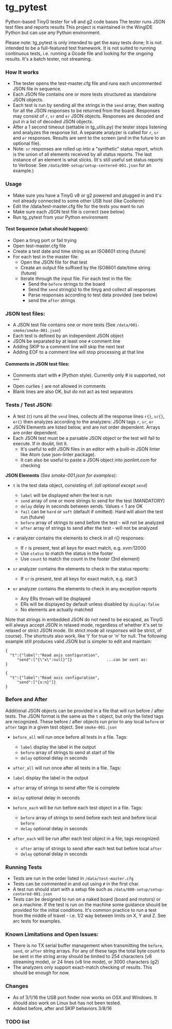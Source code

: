 
# tg_pytest

Python-based TinyG tester for v8 and g2 code bases
The tester runs JSON test files and reports results
This project is maintained in the WingIDE Python but can use any Python environment.

Please note: tg_pytest is only intended to get the easy tests done;
It is not intended to be a full-featured test framework. It is not suited
to running continuous tests, i.e. running a Gcode file and looking for the
ongoing results. It's a batch tester, not streaming.

### How It works
 - The tester opens the test-master.cfg file and runs each uncommented JSON file in sequence.
 - Each JSON file contains one or more tests structured as standalone JSON objects.
 - Each test is run by sending all the strings in the `send` array, then waiting for all the JSON responses to be returned from the board. Responses may consist of `r`, `sr` and `er` JSON objects. Responses are decoded and put in a list of decoded JSON objects.
 - After a 1 second timeout (settable in tg_utils.py) the tester stops listening and analyzes the response list. A separate analyzer is called for `r`, `sr` and `er` responses. Results are sent to the screen (and in the future to an optional file).
 - Note: `sr` responses are rolled up into a "synthetic" status report, which is the union of all elements received by all status reports. The last instance of an element is what sticks. (It's still useful set status reports to Verbose: See `/data/000-setup/setup-centered-001.json` for an example.)

### Usage

  - Make sure you have a TinyG v8 or g2 powered and plugged in and it's
      not already connected to some other USB host (like Coolterm)
  - Edit the /data/test-master.cfg file for the tests you want to run
  - Make sure each JSON test file is correct (see below)
  - Run tg_pytest from your Python environment

#### Test Sequence (what should happen):

  - Open a tinyg port or fail trying
  - Open test-master.cfg file
  - Create a test date and time string as an ISO8601 string (future)
  - For each test in the master file:
    - Open the JSON file for that test
    - Create an output file suffixed by the ISO8601 date/time string (future)
    - Iterate through the input file. For each test in the file:
      - Send the `before` strings to the board
      - Send the `send` string(s) to the tinyg and collect all responses
      - Parse responses according to test data provided (see below)
      - send the `after` strings

### JSON test files:
  - A JSON test file contains one or more tests (See `/data/001-smoke/smoke-001.json`)
  - Each test is defined by an independent JSON object
  - JSON be separated by at least one `#` comment line
  - Adding SKIP to a comment line will skip the next test
  - Adding EOF to a comment line will stop processing at that line

#### Comments in JSON test files:
  - Comments start with `#` (Python style). Currently only # is supported, not """
  - Open curlies `{` are not allowed in comments
  - Blank lines are also OK, but do not act as test separators

### Tests / Test JSON:
  - A test (`t`) runs all the `send` lines, collects all the response lines `r{}`, `sr{}`, `er{}` then analyzes according to the analyzers: JSON tags `r`, `sr`, `er`
  - JSON Elements are listed below, and are not order dependent. Arrays are order dependent.
  - Each JSON test must be a parsable JSON object or the test will fail to execute. If in doubt, lint it.
    - It's useful to edit JSON files in an editor with a built-in JSON linter like Atom (use json-linter package).
    - It can also be useful to paste a JSON object into jsonlint.com for checking

**JSON Elements** _(See smoke-001.json for examples)_:
  - `t` is the test data object, consisting of: _(all optional except `send`)_
    - `label` will be displayed when the test is run
    - `send` array of one or more strings to send for the test (MANDATORY)
    - `delay` delay in seconds between sends. Values < 1 are OK
    - `fail` can be `hard` or `soft` (default if omitted). Hard will abort the test run (future)
    - `before` array of strings to send before the test - will not be analyzed
    - `after` array of strings to send after the test - will not be analyzed


  - `r` analyzer contains the elements to check in all r{} responses:
    - If `r` is present, test all keys for exact match, e.g. xvm:12000
    - Use `status` to match the status in the footer
    - Use `count` to match the count in the footer (3rd element)


  - `sr` analyzer contains the elements to check in the status reports:
    - If `sr` is present, test all keys for exact match, e.g. stat:3


  - `er` analyzer contains the elements to check in any exception reports
    - Any ERs thrown will be displayed
    - ERs will be displayed by default unless disabled by `display:false`
    - No elements are actually matched

Note that strings in embedded JSON do not need to be escaped, as TinyG will always accept JSON in relaxed mode, regardless of whether it's set to relaxed or strict JSON mode. (In strict mode all *responses* will be strict, of course). The shortcuts also work, like 't' for true or 'n' for null. The following example still produces valid JSON but is simpler to edit and maintain:

    {
      "t":{"label":"Read axis configuration",
         "send":["{\"x\":null}"]}               ...can be sent as:
    }

    {
      "t":{"label":"Read axis configuration",
         "send":["{x:n}"]}
    }

### Before and After
Additional JSON objects can be provided in a file that will run before / after tests. The JSON format is the same as the `t` object, but only the listed tags are recognized. These before / after objects run prior to any local `before` or `after` tags in a given test object. See `smoke-001.json`

 - `before_all` will run once before all tests in a file. Tags:
   - `label` display the label in the output
   - `before` array of strings to send at start of file
   - `delay` optional delay in seconds


 - `after_all` will run once after all tests in a file. Tags:
  - `label` display the label in the output
  - `after` array of strings to send after file is complete
  - `delay` optional delay in seconds


 - `before_each` will be run before each test object in a file. Tags:
   - `before` array of strings to send before each test and before local `before`
   - `delay` optional delay in seconds


 - `after_each` will be run after each test object in a file; tags recognized:
   - `after` array of strings to send after each test but before local `after`
   - `delay` optional delay in seconds

### Running Tests
   - Tests are run in the order listed in `/data/test-master.cfg`
   - Tests can be commented in and out using `#` in the first char.
   - A test run should start with a setup file such as `/data/000-setup/setup-centered-001.json`
   - Tests can be designed to run on a naked board (board and motors) or on a machine. If the test is run on the machine some guidance should be provided for the initial conditions. It's common practice to run a test from the middle of travel - i.e. 1/2 way between limits on X, Y and Z. See arc tests for examples.

### Known Limitations and Open Issues:
  - There is no TX serial buffer management when transmitting the `before`, `send`, or `after` string arrays. For any of these tags the total byte count to be sent in the string array should be limited to 254 characters (v8 streaming mode), or 24 lines (v8 line mode), or 3000 characters (g2)
  - The analyzers only support exact-match checking of results. This should be enough for now.

### Changes
- As of 3/1/16 the USB port finder now works on OSX and Windows. It should also work on Linux but has not been tested.
- Added before, after and SKIP behaviors 3/8/16

### TODO list
